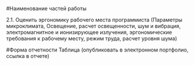 #Наименование частей работы

2.1. Оценить эргономику рабочего места программиста (Параметры микроклимата, Освещение, расчет освещенности, шум и вибрация, электромагнитное и ионизирующее излучения, эргономические требования к рабочему месту, режим труда, расчет уровня шума)

#Форма отчетности
Таблица (опубликовать в электронном портфолио, ссылка в отчете)
